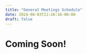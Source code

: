 ```yaml
---
title: "General Meetings Schedule"
date: 2024-06-03T11:26:16-06:00
draft: false
---
```


# Coming Soon!
